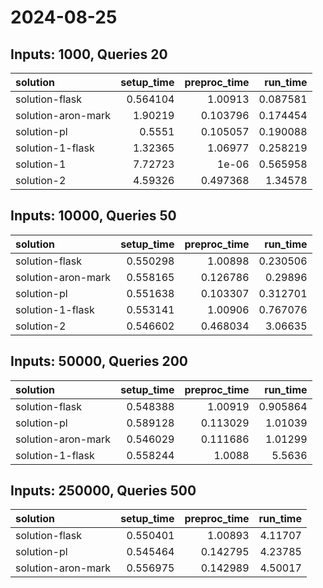 # 2024-08-25

## Inputs: 1000, Queries 20

| solution           |   setup_time |   preproc_time |   run_time |
|:-------------------|-------------:|---------------:|-----------:|
| solution-flask     |     0.564104 |       1.00913  |   0.087581 |
| solution-aron-mark |     1.90219  |       0.103796 |   0.174454 |
| solution-pl        |     0.5551   |       0.105057 |   0.190088 |
| solution-1-flask   |     1.32365  |       1.06977  |   0.258219 |
| solution-1         |     7.72723  |       1e-06    |   0.565958 |
| solution-2         |     4.59326  |       0.497368 |   1.34578  |

## Inputs: 10000, Queries 50

| solution           |   setup_time |   preproc_time |   run_time |
|:-------------------|-------------:|---------------:|-----------:|
| solution-flask     |     0.550298 |       1.00898  |   0.230506 |
| solution-aron-mark |     0.558165 |       0.126786 |   0.29896  |
| solution-pl        |     0.551638 |       0.103307 |   0.312701 |
| solution-1-flask   |     0.553141 |       1.00906  |   0.767076 |
| solution-2         |     0.546602 |       0.468034 |   3.06635  |

## Inputs: 50000, Queries 200

| solution           |   setup_time |   preproc_time |   run_time |
|:-------------------|-------------:|---------------:|-----------:|
| solution-flask     |     0.548388 |       1.00919  |   0.905864 |
| solution-pl        |     0.589128 |       0.113029 |   1.01039  |
| solution-aron-mark |     0.546029 |       0.111686 |   1.01299  |
| solution-1-flask   |     0.558244 |       1.0088   |   5.5636   |

## Inputs: 250000, Queries 500

| solution           |   setup_time |   preproc_time |   run_time |
|:-------------------|-------------:|---------------:|-----------:|
| solution-flask     |     0.550401 |       1.00893  |    4.11707 |
| solution-pl        |     0.545464 |       0.142795 |    4.23785 |
| solution-aron-mark |     0.556975 |       0.142989 |    4.50017 |